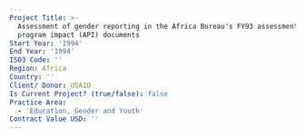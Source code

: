 ```yaml
---
Project Title: >-
  Assessment of gender reporting in the Africa Bureau's FY93 assessment of
  program impact (API) documents
Start Year: '1994'
End Year: '1994'
ISO3 Code: ''
Region: Africa
Country: ''
Client/ Donor: USAID
Is Current Project? (true/false): false
Practice Area:
  - 'Education, Gender and Youth'
Contract Value USD: ''
---
```

